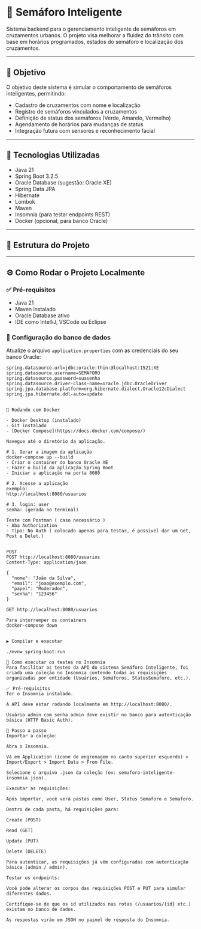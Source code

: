 # 🚦 Semáforo Inteligente

Sistema backend para o gerenciamento inteligente de semáforos em cruzamentos urbanos. O projeto visa melhorar a fluidez do trânsito com base em horários programados, estados do semáforo e localização dos cruzamentos.

---

## 📌 Objetivo

O objetivo deste sistema é simular o comportamento de semáforos inteligentes, permitindo:

- Cadastro de cruzamentos com nome e localização
- Registro de semáforos vinculados a cruzamentos
- Definição de status dos semáforos (Verde, Amarelo, Vermelho)
- Agendamento de horários para mudanças de status
- Integração futura com sensores e reconhecimento facial

---

## 🧰 Tecnologias Utilizadas

- Java 21  
- Spring Boot 3.2.5  
- Oracle Database (sugestão: Oracle XE)  
- Spring Data JPA  
- Hibernate  
- Lombok  
- Maven  
- Insomnia (para testar endpoints REST)  
- Docker (opcional, para banco Oracle)

---

## 📁 Estrutura do Projeto


---

## ⚙️ Como Rodar o Projeto Localmente

### ✅ Pré-requisitos

- Java 21
- Maven instalado
- Oracle Database ativo
- IDE como IntelliJ, VSCode ou Eclipse

### 🔧 Configuração do banco de dados

Atualize o arquivo `application.properties` com as credenciais do seu banco Oracle:

```properties
spring.datasource.url=jdbc:oracle:thin:@localhost:1521:XE
spring.datasource.username=SEMAFORO
spring.datasource.password=suasenha
spring.datasource.driver-class-name=oracle.jdbc.OracleDriver
spring.jpa.database-platform=org.hibernate.dialect.Oracle12cDialect
spring.jpa.hibernate.ddl-auto=update


🐳 Rodando com Docker 

- Docker Desktop (instalado)
- Git instalado
- [Docker Compose](https://docs.docker.com/compose/)

Navegue até o diretório da aplicação.

# 1. Gerar a imagem da aplicação
docker-compose up --build
- Criar o container do banco Oracle XE
- Fazer o build da aplicação Spring Boot
- Iniciar a aplicação na porta 8080

# 2. Acesse a aplicação
exemplo:
http://localhost:8080/usuarios

# 3. login: user
senha: (gerada no terminal)

Teste com Postman ( caso necessário )
- Aba Authorization
- Tipo: No Auth ( colocado apenas para testar, é possivel dar um Get, Post e Delet.)


POST
POST http://localhost:8080/usuarios
Content-Type: application/json

{
  "nome": "João da Silva",
  "email": "joao@exemplo.com",
  "papel": "Moderador",
  "senha": "123456"
}

GET http://localhost:8080/usuarios

Para intorremper os containers
docker-compose down


▶ Compilar e executar

./mvnw spring-boot:run

🧪 Como executar os testes no Insomnia
Para facilitar os testes da API do sistema Semáforo Inteligente, foi criada uma coleção no Insomnia contendo todas as requisições organizadas por entidade (Usuários, Semáforos, StatusSemaforo, etc.).

✅ Pré-requisitos
Ter o Insomnia instalado.

A API deve estar rodando localmente em http://localhost:8080/.

Usuário admin com senha admin deve existir no banco para autenticação básica (HTTP Basic Auth).

🚀 Passo a passo
Importar a coleção:

Abra o Insomnia.

Vá em Application (ícone de engrenagem no canto superior esquerdo) > Import/Export > Import Data > From File.

Selecione o arquivo .json da coleção (ex: semaforo-inteligente-insomnia.json).

Executar as requisições:

Após importar, você verá pastas como User, Status Semaforo e Semaforo.

Dentro de cada pasta, há requisições para:

Create (POST)

Read (GET)

Update (PUT)

Delete (DELETE)

Para autenticar, as requisições já vêm configuradas com autenticação básica (admin / admin).

Testar os endpoints:

Você pode alterar os corpos das requisições POST e PUT para simular diferentes dados.

Certifique-se de que os id utilizados nas rotas (/usuarios/{id} etc.) existam no banco de dados.

As respostas virão em JSON no painel de resposta do Insomnia.


